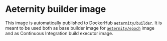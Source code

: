 # Aeternity builder image

This image is automatically published to DockerHub [`aeternity/builder`](https://hub.docker.com/r/aeternity/builder/). It is meant to be used both as base builder image for [`aeternity/epoch`](https://hub.docker.com/r/aeternity/epoch/) image and as Continuous Integration build executor image.
